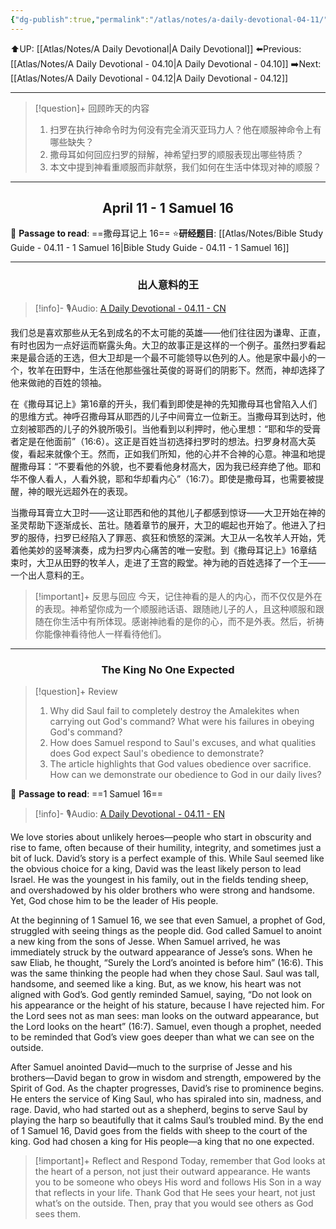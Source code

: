 ```yaml
---
{"dg-publish":true,"permalink":"/atlas/notes/a-daily-devotional-04-11/","noteIcon":""}
---
```


 ⬆️UP: [[Atlas/Notes/A Daily Devotional\|A Daily Devotional]]
⬅️Previous: [[Atlas/Notes/A Daily Devotional - 04.10\|A Daily Devotional - 04.10]]
➡️Next: [[Atlas/Notes/A Daily Devotional - 04.12\|A Daily Devotional - 04.12]]

---

> [!question]+ 回顾昨天的内容
> 1. ⁠扫罗在执行神命令时为何没有完全消灭亚玛力人？他在顺服神命令上有哪些缺失？
> 2. ⁠撒母耳如何回应扫罗的辩解，神希望扫罗的顺服表现出哪些特质？
> 3. ⁠本文中提到神看重顺服而非献祭，我们如何在生活中体现对神的顺服？



---
## <center>April 11 -  1 Samuel 16</center>

📖 **Passage to read**: ==撒母耳记上 16==
⭐**研经题目**: [[Atlas/Notes/Bible Study Guide - 04.11 - 1 Samuel 16\|Bible Study Guide - 04.11 - 1 Samuel 16]]

---
### <center>出人意料的王</center>

> [!info]- 🎙️Audio: [A Daily Devotional - 04.11 - CN]()

我们总是喜欢那些从无名到成名的不太可能的英雄——他们往往因为谦卑、正直，有时也因为一点好运而崭露头角。大卫的故事正是这样的一个例子。虽然扫罗看起来是最合适的王选，但大卫却是一个最不可能领导以色列的人。他是家中最小的一个，牧羊在田野中，生活在他那些强壮英俊的哥哥们的阴影下。然而，神却选择了他来做祂的百姓的领袖。

在《撒母耳记上》第16章的开头，我们看到即使是神的先知撒母耳也曾陷入人们的思维方式。神呼召撒母耳从耶西的儿子中间膏立一位新王。当撒母耳到达时，他立刻被耶西的儿子的外貌所吸引。当他看到以利押时，他心里想：“耶和华的受膏者定是在他面前”（16:6）。这正是百姓当初选择扫罗时的想法。扫罗身材高大英俊，看起来就像个王。然而，正如我们所知，他的心并不合神的心意。神温和地提醒撒母耳：“不要看他的外貌，也不要看他身材高大，因为我已经弃绝了他。耶和华不像人看人，人看外貌，耶和华却看内心”（16:7）。即使是撒母耳，也需要被提醒，神的眼光远超外在的表现。

当撒母耳膏立大卫时——这让耶西和他的其他儿子都感到惊讶——大卫开始在神的圣灵帮助下逐渐成长、茁壮。随着章节的展开，大卫的崛起也开始了。他进入了扫罗的服侍，扫罗已经陷入了罪恶、疯狂和愤怒的深渊。大卫从一名牧羊人开始，凭着他美妙的竖琴演奏，成为扫罗内心痛苦的唯一安慰。到《撒母耳记上》16章结束时，大卫从田野的牧羊人，走进了王宫的殿堂。神为祂的百姓选择了一个王——一个出人意料的王。

> [!important]+ 反思与回应
今天，记住神看的是人的内心，而不仅仅是外在的表现。神希望你成为一个顺服祂话语、跟随祂儿子的人，且这种顺服和跟随在你生活中有所体现。感谢神祂看的是你的心，而不是外表。然后，祈祷你能像神看待他人一样看待他们。

---
### <center>The King No One Expected</center>

> [!question]+ Review
> 1.  ⁠Why did Saul fail to completely destroy the Amalekites when carrying out God's command? What were his failures in obeying God's command?
> 2. How does Samuel respond to Saul's excuses, and what qualities does God expect Saul's obedience to demonstrate?
> 3. The article highlights that God values obedience over sacrifice. How can we demonstrate our obedience to God in our daily lives?

📖 **Passage to read**: ==1 Samuel 16==

> [!info]- 🎙️Audio: [A Daily Devotional - 04.11 - EN]()  

We love stories about unlikely heroes—people who start in obscurity and rise to fame, often because of their humility, integrity, and sometimes just a bit of luck. David’s story is a perfect example of this. While Saul seemed like the obvious choice for a king, David was the least likely person to lead Israel. He was the youngest in his family, out in the fields tending sheep, and overshadowed by his older brothers who were strong and handsome. Yet, God chose him to be the leader of His people.

At the beginning of 1 Samuel 16, we see that even Samuel, a prophet of God, struggled with seeing things as the people did. God called Samuel to anoint a new king from the sons of Jesse. When Samuel arrived, he was immediately struck by the outward appearance of Jesse’s sons. When he saw Eliab, he thought, “Surely the Lord’s anointed is before him” (16:6). This was the same thinking the people had when they chose Saul. Saul was tall, handsome, and seemed like a king. But, as we know, his heart was not aligned with God’s. God gently reminded Samuel, saying, “Do not look on his appearance or the height of his stature, because I have rejected him. For the Lord sees not as man sees: man looks on the outward appearance, but the Lord looks on the heart” (16:7). Samuel, even though a prophet, needed to be reminded that God’s view goes deeper than what we can see on the outside.

After Samuel anointed David—much to the surprise of Jesse and his brothers—David began to grow in wisdom and strength, empowered by the Spirit of God. As the chapter progresses, David’s rise to prominence begins. He enters the service of King Saul, who has spiraled into sin, madness, and rage. David, who had started out as a shepherd, begins to serve Saul by playing the harp so beautifully that it calms Saul’s troubled mind. By the end of 1 Samuel 16, David goes from the fields with sheep to the court of the king. God had chosen a king for His people—a king that no one expected.

> [!important]+ Reflect and Respond
Today, remember that God looks at the heart of a person, not just their outward appearance. He wants you to be someone who obeys His word and follows His Son in a way that reflects in your life. Thank God that He sees your heart, not just what’s on the outside. Then, pray that you would see others as God sees them.

































